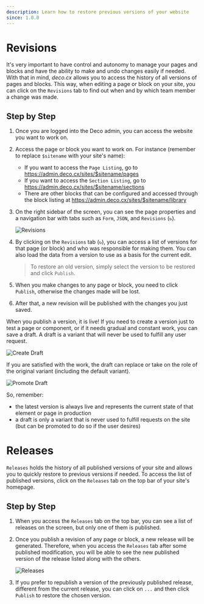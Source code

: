 ```yaml
---
description: Learn how to restore previous versions of your website
since: 1.0.0
---
```


# Revisions

It's very important to have control and autonomy to manage your pages and blocks
and have the ability to make and undo changes easily if needed. With that in
mind, _deco.cx_ allows you to access the history of all versions of pages and
blocks. This way, when editing a page or block on your site, you can click on
the `Revisions` tab to find out when and by which team member a change was made.

## Step by Step

1. Once you are logged into the Deco admin, you can access the website you want
   to work on.

2. Access the page or block you want to work on. For instance (remember to
   replace `$sitename` with your site's name):
   - If you want to access the `Page Listing`, go to
     <https://admin.deco.cx/sites/$sitename/pages>
   - If you want to access the `Section Listing`, go to
     <https://admin.deco.cx/sites/$sitename/sections>
   - There are other blocks that can be configured and accessed through the
     block listing at <https://admin.deco.cx/sites/$sitename/library>

3. On the right sidebar of the screen, you can see the page properties and a
   navigation bar with tabs such as `Form`, `JSON`, and `Revisions` (`↻`).

   ![Revisions](https://github.com/deco-cx/apps/assets/882438/86b9b319-e314-4928-ac84-db415358ed28)

4. By clicking on the `Revisions` tab (`↻`), you can access a list of versions
   for that page (or block) and who was responsible for making them. You can
   also load the data from a version to use as a basis for the current edit.

   > To restore an old version, simply select the version to be restored and
   > click `Publish`.

5. When you make changes to any page or block, you need to click `Publish`,
   otherwise the changes made will be lost.

6. After that, a new revision will be published with the changes you just saved.

When you publish a version, it is live! If you need to create a version just to
test a page or component, or if it needs gradual and constant work, you can save
a draft. A draft is a variant that will never be used to fulfill any user
request.

![Create Draft](https://github.com/deco-cx/apps/assets/882438/c8667427-e2cb-4296-a976-8b9de3ab4ef4)

If you are satisfied with the work, the draft can replace or take on the role of
the original variant (including the default variant).

![Promote Draft](https://github.com/deco-cx/apps/assets/882438/5da5cd0a-7212-424a-abd1-c91e54938dca)

So, remember:

- the latest version is always live and represents the current state of that
  element or page in production
- a draft is only a variant that is never used to fulfill requests on the site
  (but can be promoted to do so if the user desires)

# Releases

`Releases` holds the history of all published versions of your site and allows
you to quickly restore to previous versions if needed. To access the list of
published versions, click on the `Releases` tab on the top bar of your site's
homepage.

## Step by Step

1. When you access the `Releases` tab on the top bar, you can see a list of
   releases on the screen, but only one of them is published.
2. Once you publish a revision of any page or block, a new release will be
   generated. Therefore, when you access the `Releases` tab after some published
   modification, you will be able to see the new published version of the
   release listed along with the others.

   ![Releases](https://github.com/deco-cx/apps/assets/882438/719d710a-61a0-4aaf-b253-556b4195f3e0)

3. If you prefer to republish a version of the previously published release,
   different from the current release, you can click on `...` and then click
   `Publish` to restore the chosen version.
